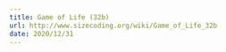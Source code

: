 ```yaml
---
title: Game of Life (32b)
url: http://www.sizecoding.org/wiki/Game_of_Life_32b
date: 2020/12/31
---
```

